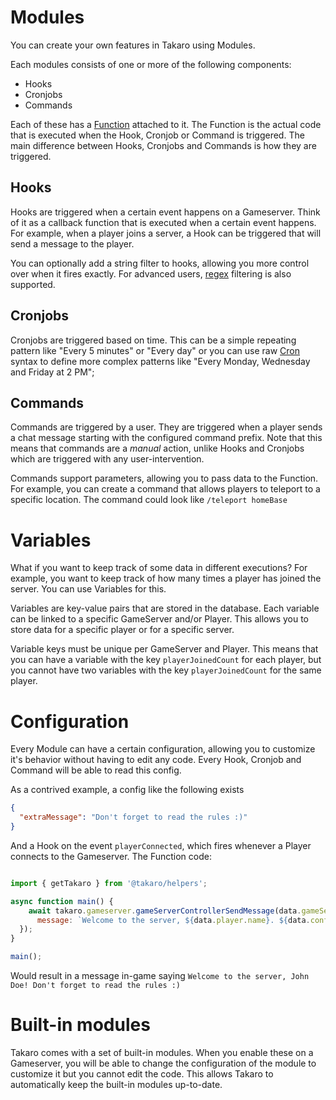 # Modules

You can create your own features in Takaro using Modules.

Each modules consists of one or more of the following components:

- Hooks
- Cronjobs
- Commands

Each of these has a [Function](./functions.md) attached to it. The Function is the actual code that is executed when the Hook, Cronjob or Command is triggered. The main difference between Hooks, Cronjobs and Commands is how they are triggered.

## Hooks

Hooks are triggered when a certain event happens on a Gameserver. Think of it as a callback function that is executed when a certain event happens. For example, when a player joins a server, a Hook can be triggered that will send a message to the player.

You can optionally add a string filter to hooks, allowing you more control over when it fires exactly. For advanced users, [regex](https://en.wikipedia.org/wiki/Regular_expression) filtering is also supported.

## Cronjobs

Cronjobs are triggered based on time. This can be a simple repeating pattern like "Every 5 minutes" or "Every day" or you can use raw [Cron](https://en.wikipedia.org/wiki/Cron) syntax to define more complex patterns like "Every Monday, Wednesday and Friday at 2 PM";

## Commands

Commands are triggered by a user. They are triggered when a player sends a chat message starting with the configured command prefix. Note that this means that commands are a _manual_ action, unlike Hooks and Cronjobs which are triggered with any user-intervention.

Commands support parameters, allowing you to pass data to the Function. For example, you can create a command that allows players to teleport to a specific location. The command could look like `/teleport homeBase`

# Variables

What if you want to keep track of some data in different executions? For example, you want to keep track of how many times a player has joined the server. You can use Variables for this.

Variables are key-value pairs that are stored in the database. Each variable can be linked to a specific GameServer and/or Player. This allows you to store data for a specific player or for a specific server.

Variable keys must be unique per GameServer and Player. This means that you can have a variable with the key `playerJoinedCount` for each player, but you cannot have two variables with the key `playerJoinedCount` for the same player.

# Configuration

Every Module can have a certain configuration, allowing you to customize it's behavior without having to edit any code. Every Hook, Cronjob and Command will be able to read this config.

As a contrived example, a config like the following exists

```json
{
  "extraMessage": "Don't forget to read the rules :)"
}
```

And a Hook on the event `playerConnected`, which fires whenever a Player connects to the Gameserver. The Function code:

```js

import { getTakaro } from '@takaro/helpers';

async function main() {
    await takaro.gameserver.gameServerControllerSendMessage(data.gameServerId, {
      message: `Welcome to the server, ${data.player.name}. ${data.config.extraMessage}`,
  });
}

main();

```

Would result in a message in-game saying `Welcome to the server, John Doe! Don't forget to read the rules :)`

# Built-in modules

Takaro comes with a set of built-in modules. When you enable these on a Gameserver, you will be able to change the configuration of the module to customize it but you cannot edit the code. This allows Takaro to automatically keep the built-in modules up-to-date. 
